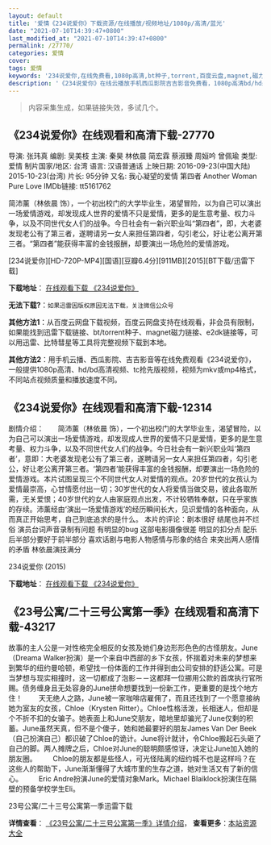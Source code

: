 ```yaml
---
layout: default
title: '爱情《234说爱你》下载资源/在线播放/视频地址/1080p/高清/蓝光'
date: "2021-07-10T14:39:47+0800"
last_modified_at: "2021-07-10T14:39:47+0800"
permalink: /27770/
categories: 爱情
cover:
tags: 爱情
keywords: '234说爱你,在线免费看,1080p高清,bt种子,torrent,百度云盘,magnet,磁力链,迅雷下载资源'
description: '《234说爱你》在线云播放手机西瓜影院吉吉影音免费看，1080p高清bd/hd未删减完整版和tc抢先枪版，mkv/mp4格式，附带bt/torrent种子、magnet/磁力链、百度云盘、网盘资源迅雷下载链接'
---
```


>内容采集生成，如果链接失效，多试几个。


## 《234说爱你》在线观看和高清下载-27770

导演: 张玮真 编剧: 吴美枝 主演: 秦昊 林依晨 简宏霖 蔡淑臻 周姮吟 曾佩瑜 类型: 爱情 制片国家/地区: 台湾 语言: 汉语普通话 上映日期: 2016-09-23(中国大陆) 2015-10-23(台湾) 片长: 95分钟 又名: 我心凝望的爱情 第四者 Another Woman Pure Love IMDb链接: tt5161762

简沛薰（林依晨 饰），一个初出校门的大学毕业生，渴望冒险，以为自己可以演出一场爱情游戏，却发现成人世界的爱情不只是爱情，更多的是生意考量、权力斗争，以及不同世代女人们的战争。今日社会有一新兴职业叫“第四者”，即，大老婆发现老公有了第三者，遂聘请另一女人来担任第四者，勾引老公，好让老公离开第三者。“第四者”能获得丰富的金钱报酬，却要演出一场危险的爱情游戏。


[234说爱你][HD-720P-MP4][国语][豆瓣6.4分][911MB][2015][BT下载/迅雷下载]

**下载地址**： [在线观看下载 《234说爱你》](https://www.btdx8.com/torrent/another_woman_2015.html) 


**无法下载?**：`如果迅雷因版权原因无法下载，关注微信公众号 `

**其他方法1**：从百度云网盘下载视频，百度云网盘支持在线观看，非会员有限制，如果能找到迅雷下载链接、bt/torrent种子、magnet磁力链接、e2dk链接等，可以用迅雷、比特彗星等工具将完整视频下载到本地。

**其他方法2**：用手机云播、西瓜影院、吉吉影音等在线免费观看《234说爱你》，一般提供1080p高清、hd/bd高清视频、tc抢先版视频，视频为mkv或mp4格式，不同站点视频质量和播放速度不同。


## 《234说爱你》在线观看和高清下载-12314

剧情介绍：　　简沛薰（林依晨 饰），一个初出校门的大学毕业生，渴望冒险，以为自己可以演出一场爱情游戏，却发现成人世界的爱情不只是爱情，更多的是生意考量、权力斗争，以及不同世代女人们的战争。今日社会有一新兴职业叫‘第四者’，意即：大老婆发现老公有了第三者，遂聘请另一女人来担任第四者，勾引老公，好让老公离开第三者。‘第四者’能获得丰富的金钱报酬，却要演出一场危险的爱情游戏。本片试图呈现三个不同世代女人对爱情的观点。20岁世代的女孩认为爱情最崇高，心甘情愿付出一切；30岁世代的女人将爱情当做交易，彼此各取所需，无关爱恨；40岁世代的女人由家庭观点出发，不计较牺牲奉献，只在乎家族的存续。沛薰经由‘演出一场爱情游戏’的经历瞬间长大，见识爱情的各种面向，从而真正开始思考，自己到底追求的是什么。 本片的评论：剧本很好 结尾也并不烂俗 演员台词声音录制有问题 有明显的bug 这部电影摄像很差 明显的扣分点 配乐后半部分要好于前半部分 喜欢话剧与电影人物感情与形象的结合 来突出两人感情的矛盾 林依晨演技满分


234说爱你 (2015)

**下载地址**： [在线观看下载 《234说爱你》](https://www.btbtdy.me/btdy/dy7054.html) 


## 《23号公寓/二十三号公寓第一季》在线观看和高清下载-43217

故事的主人公是一对性格完全相反的女孩及她们身边形形色色的古怪朋友。June（Dreama Walker扮演）是一个来自中西部的乡下女孩，怀揣着对未来的梦想来到繁华的纽约曼哈顿，希望找一份体面的工作并得到由公司安排的舒适公寓。可是当梦想与现实相撞时，这一切都成了泡影－－这都拜一位挪用公款的首席执行官所赐。债务缠身且无处容身的June拼命想要找到一份新工作，更重要的是找个地方住！ 　　天无绝人之路，June被一家咖啡店雇佣了，而且还找到了一个愿意接纳她为室友的女孩，Chloe（Krysten Ritter）。Chloe性格活泼，长相迷人，但却是个不折不扣的女骗子。她表面上和June交朋友，暗地里却骗光了June仅剩的积蓄。June虽然天真，但不是个傻子，她和她最要好的朋友James Van Der Beek（自己扮演自己）都识破了Chloe的诡计。June将计就计，令Chloe搬起石头砸了自己的脚。两人摊牌之后，Chloe对June的聪明颇感惊讶，决定让June加入她的朋友圈。 　　Chloe的朋友都是些怪人，可光怪陆离的纽约城不也是这样吗？在这些人的帮助下，June渐渐懂得了大城市里的生存之道，她对生活又有了新的信心。 　　Eric Andre扮演June的爱情对象Mark。Michael Blaiklock扮演住在隔壁的预备学校学生Eli。


23号公寓/二十三号公寓第一季迅雷下载

**详情查看**： [《23号公寓/二十三号公寓第一季》详情介绍](/movie/43217/)， **查看更多**：[本站资源大全](/movie/t/all/)

